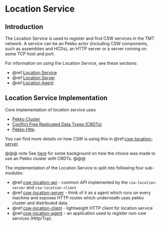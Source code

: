 # Location Service

## Introduction

The Location Service is used to register and find CSW services in the TMT network. A service can be an Pekko actor (including CSW components, such as assemblies and HCDs), an HTTP server or a server running on some TCP host and port.

For information on _using_ the Location Service, see these sections:

- @ref:[Location Service](../../services/location.md)
- @ref:[Location Server](../../apps/cswlocationserver.md)
- @ref:[Location Agent](../../apps/cswlocationagent.md)

## Location Service Implementation

Core implementation of location service uses

- [Pekko Cluster](https://pekko.apache.org/docs/pekko/current/index-cluster.html)
- [Conflict Free Replicated Data Types (CRDTs)](https://pekko.apache.org/docs/pekko/current/typed/distributed-data.html)
- [Pekko Http](https://pekko.apache.org/docs/pekko-http/current/).

You can find more details on how CSW is using this in @ref:[csw-location-server](./location-server.md).

@@@ note
See [here](https://medium.com/@unmeshvjoshi/service-discovery-with-crdts-fb02bb48cfff) for some background on how the choice was made to use an Pekko cluster with CRDTs.
@@@

The implementation of the Location Service is split into following four sub-modules:

- @ref:[csw-location-api](./location-api.md) - common API implemented by the `csw-location-server` and `csw-location-client`
- @ref:[csw-location-server](./location-server.md) - think of it as a agent which runs on every machine and exposes HTTP routes which underneath uses pekko cluster and distributed data.
- @ref:[csw-location-client](./location-client.md) - lightweight HTTP client for location service
- @ref:[csw-location-agent](./location-agent.md) - an application used to register non-csw services (Http/Tcp).
